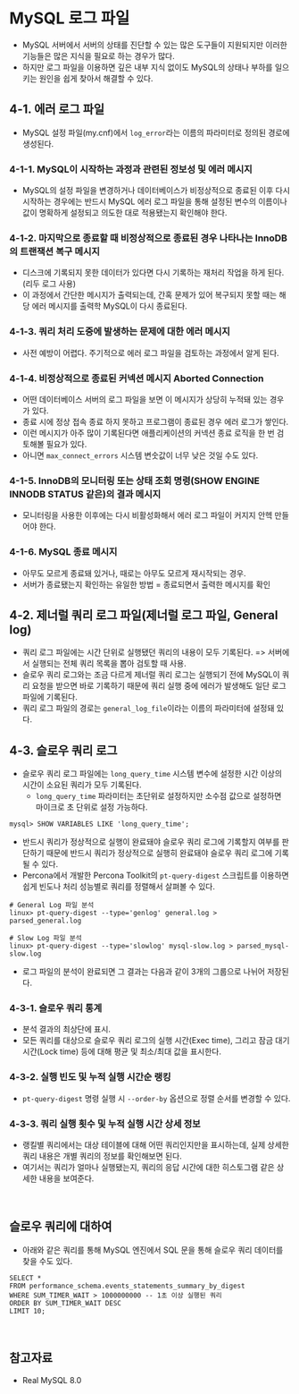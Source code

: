 # MySQL 로그 파일

- MySQL 서버에서 서버의 상태를 진단할 수 있는 많은 도구들이 지원되지만 이러한 기능들은 많은 지식을 필요로 하는 경우가 많다.
- 하지만 로그 파일을 이용하면 깊은 내부 지식 없이도 MySQL의 상태나 부하를 일으키는 원인을 쉽게 찾아서 해결할 수 있다.

## 4-1. 에러 로그 파일

- MySQL 설정 파일(my.cnf)에서 `log_error`라는 이름의 파라미터로 정의된 경로에 생성된다.

### 4-1-1. MySQL이 시작하는 과정과 관련된 정보성 및 에러 메시지

- MySQL의 설정 파일을 변경하거나 데이터베이스가 비정상적으로 종료된 이후 다시 시작하는 경우에는 반드시 MySQL 에러 로그 파일을 통해 설정된 변수의 이름이나 값이 명확하게 설정되고 의도한 대로 적용됐는지 확인해야 한다.

### 4-1-2. 마지막으로 종료할 때 비정상적으로 종료된 경우 나타나는 InnoDB의 트랜잭션 복구 메시지

- 디스크에 기록되지 못한 데이터가 있다면 다시 기록하는 재처리 작업을 하게 된다. (리두 로그 사용)
- 이 과정에서 간단한 메시지가 출력되는데, 간혹 문제가 있어 복구되지 못할 때는 해당 에러 메시지를 출력학 MySQL이 다시 종료된다.

### 4-1-3. 쿼리 처리 도중에 발생하는 문제에 대한 에러 메시지

- 사전 예방이 어렵다. 주기적으로 에러 로그 파일을 검토하는 과정에서 알게 된다.

### 4-1-4. 비정상적으로 종료된 커넥션 메시지 Aborted Connection

- 어떤 데이터베이스 서버의 로그 파일을 보면 이 메시지가 상당히 누적돼 있는 경우가 있다.
- 종료 시에 정상 접속 종료 하지 못하고 프로그램이 종료된 경우 에러 로그가 쌓인다.
- 이런 메시지가 아주 많이 기록된다면 애플리케이션의 커넥션 종료 로직을 한 번 검토해볼 필요가 있다.
- 아니면 `max_connect_errors` 시스템 변숫값이 너무 낮은 것일 수도 있다.

### 4-1-5. InnoDB의 모니터링 또는 상태 조회 명령(SHOW ENGINE INNODB STATUS 같은)의 결과 메시지

- 모니터링을 사용한 이후에는 다시 비활성화해서 에러 로그 파일이 커지지 안헥 만들어야 한다.

### 4-1-6. MySQL 종료 메시지

- 아무도 모르게 종료돼 있거나, 때로는 아무도 모르게 재시작되는 경우.
- 서버가 종료됐는지 확인하는 유일한 방법 = 종료되면서 출력한 메시지를 확인

## 4-2. 제너럴 쿼리 로그 파일(제너럴 로그 파일, General log)

- 쿼리 로그 파일에는 시간 단위로 실행됐던 쿼리의 내용이 모두 기록된다. => 서버에서 실행되는 전체 쿼리 목록을 뽑아 검토할 때 사용.
- 슬로우 쿼리 로그와는 조금 다르게 제너럴 쿼리 로그는 실행되기 전에 MySQL이 쿼리 요청을 받으면 바로 기록하기 때문에 쿼리 실행 중에 에러가 발생해도 일단 로그 파일에 기록된다.
- 쿼리 로그 파일의 경로는 `general_log_file`이라는 이름의 파라미터에 설정돼 있다.

## 4-3. 슬로우 쿼리 로그

- 슬로우 쿼리 로그 파일에는 `long_query_time` 시스템 변수에 설정한 시간 이상의 시간이 소요된 쿼리가 모두 기록된다.
  - `long_query_time` 파라미터는 초단위로 설정하지만 소수점 값으로 설정하면 마이크로 초 단위로 설정 가능하다.

```shell
mysql> SHOW VARIABLES LIKE 'long_query_time';
```

- 반드시 쿼리가 정상적으로 실행이 완료돼야 슬로우 쿼리 로그에 기록할지 여부를 판단하기 때문에 반드시 쿼리가 정상적으로 실행히 완료돼야 슬로우 쿼리 로그에 기록될 수 있다.
- Percona에서 개발한 Percona Toolkit의 `pt-query-digest` 스크립트를 이용하면 쉽게 빈도나 처리 성능별로 쿼리를 정렬해서 살펴볼 수 있다.

```shell
# General Log 파일 분석
linux> pt-query-digest --type='genlog' general.log > parsed_general.log

# Slow Log 파일 분석
linux> pt-query-digest --type='slowlog' mysql-slow.log > parsed_mysql-slow.log
```

- 로그 파일의 분석이 완료되면 그 결과는 다음과 같이 3개의 그룹으로 나뉘어 저장된다.

### 4-3-1. 슬로우 쿼리 통계

- 분석 결과의 최상단에 표시.
- 모든 쿼리를 대상으로 슬로우 쿼리 로그의 실행 시간(Exec time), 그리고 잠금 대기 시간(Lock time) 등에 대해 평균 및 최소/최대 값을 표시한다.

### 4-3-2. 실행 빈도 및 누적 실행 시간순 랭킹

- `pt-query-digest` 명령 실행 시 `--order-by` 옵션으로 정렬 순서를 변경할 수 있다.

### 4-3-3. 쿼리 실행 횟수 및 누적 실행 시간 상세 정보

- 랭킬별 쿼리에서는 대상 테이블에 대해 어떤 쿼리인지만을 표시하는데, 실제 상세한 쿼리 내용은 개별 쿼리의 정보를 확인해보면 된다.
- 여기서는 쿼리가 얼마나 실행됐는지, 쿼리의 응답 시간에 대한 히스토그램 같은 상세한 내용을 보여준다.

<br/>

## 슬로우 쿼리에 대하여

- 아래와 같은 쿼리를 통해 MySQL 엔진에서 SQL 문을 통해 슬로우 쿼리 데이터를 찾을 수도 있다.

```mysql
SELECT *
FROM performance_schema.events_statements_summary_by_digest
WHERE SUM_TIMER_WAIT > 1000000000 -- 1초 이상 실행된 쿼리
ORDER BY SUM_TIMER_WAIT DESC
LIMIT 10;
```


<br/>

## 참고자료

- Real MySQL 8.0
